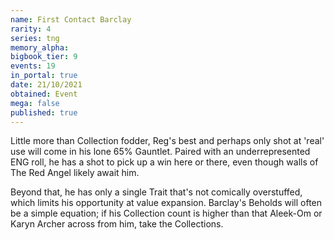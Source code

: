 ```yaml
---
name: First Contact Barclay
rarity: 4
series: tng
memory_alpha:
bigbook_tier: 9
events: 19
in_portal: true
date: 21/10/2021
obtained: Event
mega: false
published: true
---
```


Little more than Collection fodder, Reg's best and perhaps only shot at 'real' use will come in his lone 65% Gauntlet. Paired with an underrepresented ENG roll, he has a shot to pick up a win here or there, even though walls of The Red Angel likely await him. 

Beyond that, he has only a single Trait that's not comically overstuffed, which limits his opportunity at value expansion. Barclay's Beholds will often be a simple equation; if his Collection count is higher than that Aleek-Om or Karyn Archer across from him, take the Collections.
